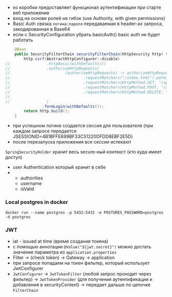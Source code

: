 - из коробки предоставляет функционал аутентификации при старте веб приложения
- вход на основе ролей не гибок (use Authority, with given permissions)
- Basic Auth связка `логина:пароля` передаваемая в header-ах запроса, закодированная в Base64
- если с SecurityConfiguration убрать basicAuth()  basic auth не будет работать
```Java
    @Bean
    public SecurityFilterChain securityFilterChain(HttpSecurity http) throws Exception {
        http.csrf(AbstractHttpConfigurer::disable)
//                .httpBasic(withDefaults())
//                .authorizeHttpRequests(
//                        (authorizeHttpRequests) -> authorizeHttpRequests
//                                .requestMatchers("/index.html").permitAll()
//                                .requestMatchers(HttpMethod.GET, "/api/**").hasAuthority(Permission.PERMISSION_READ.getPermission())
//                                .requestMatchers(HttpMethod.POST, "/api/**").hasAuthority(Permission.PERMISSION_WRITE.getPermission())
//                                .requestMatchers(HttpMethod.DELETE, "/api/**").hasAuthority(Permission.PERMISSION_WRITE.getPermission())
//
//                )
                .formLogin(withDefaults());
        return http.build();
    }
```
- при успешном логине создается сессия для пользователя (при каждом запросе передается JSESSIONID=4B1BFFE699BF33C51220DFDD8EBF2E5D)
- после перезапуска приложения все сессии истекают

`SpringSecurityHolder` хранит весь secure-ный контекст (кто куда имеет доступ)
- user Authentication который хранит в себе
- - authorities
  - username
  - isValid


### Local postgres in docker
```
docker run --name postgres -p 5432:5432 -e POSTGRES_PASSWORD=postgres -d postgres
```
### JWT
- iat - issued at time (время создания токена)
- c помощью аннотации `@Value("${jwt.secret}")` можно достать значение параметра из `application.properties`
- Filter -> (check token) -> Gateway -> application
- при запросе попадаем на токен фильтер, который использует JwtConfigurer
- `JwtСonfigurer` -> `JwtTokenFilter` (любой запрос проходит через фильтер) -> `JwtTokenProvider` (для получения аутентификации и добавления в securityContext) -> передает дальше по цепочке `FilterChain`
